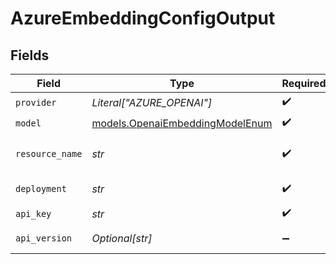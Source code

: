 # AzureEmbeddingConfigOutput


## Fields

| Field                                                                                 | Type                                                                                  | Required                                                                              | Description                                                                           | Example                                                                               |
| ------------------------------------------------------------------------------------- | ------------------------------------------------------------------------------------- | ------------------------------------------------------------------------------------- | ------------------------------------------------------------------------------------- | ------------------------------------------------------------------------------------- |
| `provider`                                                                            | *Literal["AZURE_OPENAI"]*                                                             | :heavy_check_mark:                                                                    | N/A                                                                                   |                                                                                       |
| `model`                                                                               | [models.OpenaiEmbeddingModelEnum](../models/openaiembeddingmodelenum.md)              | :heavy_check_mark:                                                                    | The OpenAI embedding model enum.                                                      |                                                                                       |
| `resource_name`                                                                       | *str*                                                                                 | :heavy_check_mark:                                                                    | The resource name of the Azure OpenAI API. https://{resourceName}.openai.azure.com/v1 | my-resource-name                                                                      |
| `deployment`                                                                          | *str*                                                                                 | :heavy_check_mark:                                                                    | The deployment name of the Azure OpenAI API.                                          |                                                                                       |
| `api_key`                                                                             | *str*                                                                                 | :heavy_check_mark:                                                                    | The API key for the Azure OpenAI API.                                                 |                                                                                       |
| `api_version`                                                                         | *Optional[str]*                                                                       | :heavy_minus_sign:                                                                    | The API version for the Azure OpenAI API. Defaults to `preview`.                      |                                                                                       |